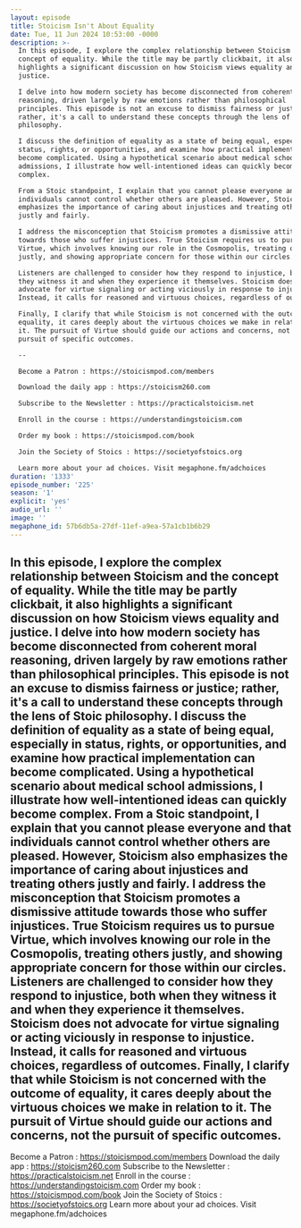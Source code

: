 ```yaml
---
layout: episode
title: Stoicism Isn't About Equality
date: Tue, 11 Jun 2024 10:53:00 -0000
description: >-
  In this episode, I explore the complex relationship between Stoicism and the
  concept of equality. While the title may be partly clickbait, it also
  highlights a significant discussion on how Stoicism views equality and
  justice.

  I delve into how modern society has become disconnected from coherent moral
  reasoning, driven largely by raw emotions rather than philosophical
  principles. This episode is not an excuse to dismiss fairness or justice;
  rather, it's a call to understand these concepts through the lens of Stoic
  philosophy.

  I discuss the definition of equality as a state of being equal, especially in
  status, rights, or opportunities, and examine how practical implementation can
  become complicated. Using a hypothetical scenario about medical school
  admissions, I illustrate how well-intentioned ideas can quickly become
  complex.

  From a Stoic standpoint, I explain that you cannot please everyone and that
  individuals cannot control whether others are pleased. However, Stoicism also
  emphasizes the importance of caring about injustices and treating others
  justly and fairly.

  I address the misconception that Stoicism promotes a dismissive attitude
  towards those who suffer injustices. True Stoicism requires us to pursue
  Virtue, which involves knowing our role in the Cosmopolis, treating others
  justly, and showing appropriate concern for those within our circles.

  Listeners are challenged to consider how they respond to injustice, both when
  they witness it and when they experience it themselves. Stoicism does not
  advocate for virtue signaling or acting viciously in response to injustice.
  Instead, it calls for reasoned and virtuous choices, regardless of outcomes.

  Finally, I clarify that while Stoicism is not concerned with the outcome of
  equality, it cares deeply about the virtuous choices we make in relation to
  it. The pursuit of Virtue should guide our actions and concerns, not the
  pursuit of specific outcomes.

  --

  Become a Patron : https://stoicismpod.com/members

  Download the daily app : https://stoicism260.com

  Subscribe to the Newsletter : https://practicalstoicism.net

  Enroll in the course : https://understandingstoicism.com

  Order my book : https://stoicismpod.com/book

  Join the Society of Stoics : https://societyofstoics.org

  Learn more about your ad choices. Visit megaphone.fm/adchoices
duration: '1333'
episode_number: '225'
season: '1'
explicit: 'yes'
audio_url: ''
image: ''
megaphone_id: 57b6db5a-27df-11ef-a9ea-57a1cb1b6b29
---
```


In this episode, I explore the complex relationship between Stoicism and the concept of equality. While the title may be partly clickbait, it also highlights a significant discussion on how Stoicism views equality and justice.
I delve into how modern society has become disconnected from coherent moral reasoning, driven largely by raw emotions rather than philosophical principles. This episode is not an excuse to dismiss fairness or justice; rather, it's a call to understand these concepts through the lens of Stoic philosophy.
I discuss the definition of equality as a state of being equal, especially in status, rights, or opportunities, and examine how practical implementation can become complicated. Using a hypothetical scenario about medical school admissions, I illustrate how well-intentioned ideas can quickly become complex.
From a Stoic standpoint, I explain that you cannot please everyone and that individuals cannot control whether others are pleased. However, Stoicism also emphasizes the importance of caring about injustices and treating others justly and fairly.
I address the misconception that Stoicism promotes a dismissive attitude towards those who suffer injustices. True Stoicism requires us to pursue Virtue, which involves knowing our role in the Cosmopolis, treating others justly, and showing appropriate concern for those within our circles.
Listeners are challenged to consider how they respond to injustice, both when they witness it and when they experience it themselves. Stoicism does not advocate for virtue signaling or acting viciously in response to injustice. Instead, it calls for reasoned and virtuous choices, regardless of outcomes.
Finally, I clarify that while Stoicism is not concerned with the outcome of equality, it cares deeply about the virtuous choices we make in relation to it. The pursuit of Virtue should guide our actions and concerns, not the pursuit of specific outcomes.
--
Become a Patron : https://stoicismpod.com/members
Download the daily app : https://stoicism260.com
Subscribe to the Newsletter : https://practicalstoicism.net
Enroll in the course : https://understandingstoicism.com
Order my book : https://stoicismpod.com/book
Join the Society of Stoics : https://societyofstoics.org
Learn more about your ad choices. Visit megaphone.fm/adchoices